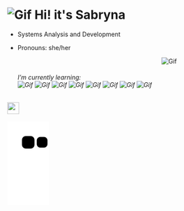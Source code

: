

   <h1> <img alt="Gif" height="50" width="45" src="https://i.pinimg.com/originals/15/26/5a/15265af91d058d33da9d448a7cd070f9.gif">  Hi! it's Sabryna</h1>
   <div align="center">
   </div>

- Systems Analysis and Development
- Pronouns: she/her


  <img  align="right" alt="Gif" height="150" width="150" src="https://i.gifer.com/origin/fe/fe4ebd8a9c0547e94000a9c759acf591.gif">
  <div style="display: inline_block"><br>
  <h6> I’m currently learning:<br>
   <img alt="Gif" height="25" src="https://img.shields.io/badge/Python-3776AB?style=for-the-badge&logo=python&logoColor=white">
   <img alt="Gif" height="25" src="https://img.shields.io/badge/java-%23ED8B00.svg?style=for-the-badge&logo=java&logoColor=white">
   <img alt="Gif" height="25" src="https://img.shields.io/badge/CSS3-1572B6?style=for-the-badge&logo=css3&logoColor=white">
   <img alt="Gif" height="25" src="https://img.shields.io/badge/MySQL-00000F?style=for-the-badge&logo=mysql&logoColor=white">
   <img alt="Gif" height="25" src="https://img.shields.io/badge/c-%2300599C.svg?style=for-the-badge&logo=c&logoColor=white">
   <img alt="Gif" height="25" src="https://img.shields.io/badge/figma-%23F24E1E.svg?style=for-the-badge&logo=figma&logoColor=white">
   <img alt="Gif" height="25" src="https://img.shields.io/badge/javascript-%23323330.svg?style=for-the-badge&logo=javascript&logoColor=%23F7DF1E">
   <img alt="Gif" height="25" src="https://img.shields.io/badge/power_bi-F2C811?style=for-the-badge&logo=powerbi&logoColor=black"><h6>
    
     

   
  
</div>
 
  ##
  
  <div> 
    <a href ="https://www.linkedin.com/in/sabrynarodrigues/"><img src="https://upload.wikimedia.org/wikipedia/commons/f/f8/LinkedIn_icon_circle.svg" target="blank" height="27px" width="27px"></a>
 
 
  ![Snake animation](https://github.com/SabrynaRodrigues/SabrynaRodrigues/blob/output/github-contribution-grid-snake.svg)
  </div>
    
